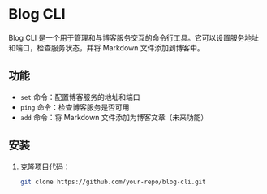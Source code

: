 # Blog CLI

Blog CLI 是一个用于管理和与博客服务交互的命令行工具。它可以设置服务地址和端口，检查服务状态，并将 Markdown 文件添加到博客中。

## 功能

- `set` 命令：配置博客服务的地址和端口
- `ping` 命令：检查博客服务是否可用
- `add` 命令：将 Markdown 文件添加为博客文章（未来功能）

## 安装

1. 克隆项目代码：

   ```bash
   git clone https://github.com/your-repo/blog-cli.git